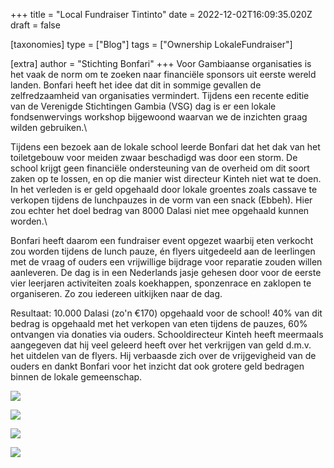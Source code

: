 +++
title = "Local Fundraiser Tintinto"
date = 2022-12-02T16:09:35.020Z
draft = false

[taxonomies]
type = ["Blog"]
tags = ["Ownership LokaleFundraiser"]

[extra]
author = "Stichting Bonfari"
+++
Voor Gambiaanse organisaties is het vaak de norm om te zoeken naar financiële sponsors uit eerste wereld landen. Bonfari heeft het idee dat dit in sommige gevallen de zelfredzaamheid van organisaties vermindert. Tijdens een recente editie van de Verenigde Stichtingen Gambia (VSG) dag is er een lokale fondsenwervings workshop bijgewoond waarvan we de inzichten graag wilden gebruiken.<!-- more -->\

Tijdens een bezoek aan de lokale school leerde Bonfari dat het dak van het toiletgebouw voor meiden zwaar beschadigd was door een storm. De school krijgt geen financiële ondersteuning van de overheid om dit soort zaken op te lossen, en op die manier wist directeur Kinteh niet wat te doen. In het verleden is er geld opgehaald door lokale groentes zoals cassave te verkopen tijdens de lunchpauzes in de vorm van een snack (Ebbeh). Hier zou echter het doel bedrag van 8000 Dalasi niet mee opgehaald kunnen worden.\

Bonfari heeft daarom een fundraiser event opgezet waarbij eten verkocht zou worden tijdens de lunch pauze, én flyers uitgedeeld aan de leerlingen met de vraag of ouders een vrijwillige bijdrage voor reparatie zouden willen aanleveren. De dag is in een Nederlands jasje gehesen door voor de eerste vier leerjaren activiteiten zoals koekhappen, sponzenrace en zaklopen te organiseren. Zo zou iedereen uitkijken naar de dag.

Resultaat: 10.000 Dalasi (zo'n €170) opgehaald voor de school! 40% van dit bedrag is opgehaald met het verkopen van eten tijdens de pauzes, 60% ontvangen via donaties via ouders. Schooldirecteur Kinteh heeft meermaals aangegeven dat hij veel geleerd heeft over het verkrijgen van geld d.m.v. het uitdelen van de flyers. Hij verbaasde zich over de vrijgevigheid van de ouders en dankt Bonfari voor het inzicht dat ook grotere geld bedragen binnen de lokale gemeenschap.



![](https://res.cloudinary.com/bonfari/image/upload/c_fill,f_auto,q_auto,w_768/v1671207428/WhatsApp_Image_2022-11-14_at_15.26.42.jpg)



![](https://res.cloudinary.com/bonfari/image/upload/c_fill,f_auto,q_auto,w_768/v1671207428/WhatsApp_Image_2022-11-14_at_15.26.43_1.jpg)



![](https://res.cloudinary.com/bonfari/image/upload/c_fill,f_auto,q_auto,w_768/v1671207428/WhatsApp_Image_2022-12-16_at_17.13.43.jpg)

![](https://res.cloudinary.com/bonfari/image/upload/c_fill,f_auto,q_auto,w_768/v1671207428/WhatsApp_Image_2022-11-14_at_15.26.43.jpg)
